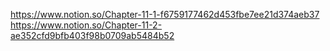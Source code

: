https://www.notion.so/Chapter-11-1-f6759177462d453fbe7ee21d374aeb37
https://www.notion.so/Chapter-11-2-ae352cfd9bfb403f98b0709ab5484b52